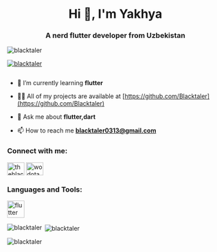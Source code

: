 <h1 align="center">Hi 👋, I'm Yakhya</h1>
<h3 align="center">A nerd flutter developer from Uzbekistan</h3>

<p align="left"> <img src="https://komarev.com/ghpvc/?username=blacktaler&label=Profile%20views&color=0e75b6&style=flat" alt="blacktaler" /> </p>

<p align="left"> <a href="https://github.com/ryo-ma/github-profile-trophy"><img src="https://github-profile-trophy.vercel.app/?username=blacktaler" alt="blacktaler" /></a> </p>

<p align="left"> <a href="https://twitter.com/" target="blank"><img src="https://img.shields.io/twitter/follow/?logo=twitter&style=for-the-badge" alt="" /></a> </p>

- 🌱 I’m currently learning **flutter**

- 👨‍💻 All of my projects are available at [https://github.com/Blacktaler](https://github.com/Blacktaler)

- 💬 Ask me about **flutter,dart**

- 📫 How to reach me **blacktaler0313@gmail.com**

<h3 align="left">Connect with me:</h3>
<p align="left">
<a href="https://medium.com/@blacktaler" target="blank"><img align="center" src="https://raw.githubusercontent.com/rahuldkjain/github-profile-readme-generator/master/src/images/icons/Social/medium.svg" alt="theblacktaler" height="30" width="40" /></a>
<a href="https://www.youtube.com/channel/UCLmAYRh3rglWPMq9qNccEHw" target="blank"><img align="center" src="https://raw.githubusercontent.com/rahuldkjain/github-profile-readme-generator/master/src/images/icons/Social/youtube.svg" alt="wodota ml" height="30" width="40" /></a>
</p>

<h3 align="left">Languages and Tools:</h3>
<p align="left"> <a href="https://flutter.dev" target="_blank"> <img src="https://www.vectorlogo.zone/logos/flutterio/flutterio-icon.svg" alt="flutter" width="40" height="40"/> </a> </p>

<p><img align="left" src="https://github-readme-stats.vercel.app/api/top-langs?username=blacktaler&show_icons=true&locale=en&layout=compact" alt="blacktaler" /></p>

<p>&nbsp;<img align="center" src="https://github-readme-stats.vercel.app/api?username=blacktaler&show_icons=true&locale=en" alt="blacktaler" /></p>

<p><img align="center" src="https://github-readme-streak-stats.herokuapp.com/?user=blacktaler&" alt="blacktaler" /></p>

